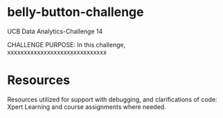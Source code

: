 # belly-button-challenge
UCB Data Analytics-Challenge 14

CHALLENGE PURPOSE: In this challenge, xxxxxxxxxxxxxxxxxxxxxxxxxxxxxx

# Resources
Resources utilized for support with debugging, and clarifications of code: Xpert Learning and course assignments where needed.
